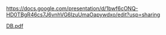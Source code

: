 https://docs.google.com/presentation/d/1bwf6cONQ-HD0TBgR46cs7J6vnhVG6IzuUmaOapywdxo/edit?usp=sharing

[DB.pdf](https://github.com/labs-ruby/homeworks-2021/files/6507892/DB.pdf)
